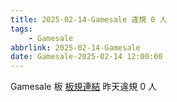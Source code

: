 ```yaml
---
title: 2025-02-14-Gamesale 違規 0 人
tags:
    - Gamesale
abbrlink: 2025-02-14-Gamesale
date: Gamesale-2025-02-14 12:00:00
---
```

Gamesale 板 [板規連結](https://www.ptt.cc/bbs/Gossiping/M.1637425085.A.07D.html)
昨天違規 0 人
